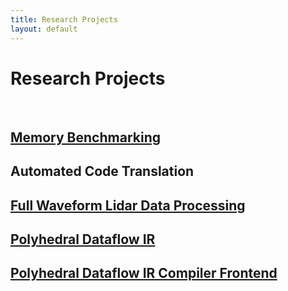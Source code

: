 ```yaml
---
title: Research Projects
layout: default
---
```


[comment]: <> (Adding Research Projects to the List.)
[comment]: <> (1. Link each Project to Their GitHub Repo. [HTTPS only])
[comment]: <> (2. When in doubt, refer to Dr. Olschanowsky for correct order.)

# Research Projects

<br>

## [Memory Benchmarking](https://github.com/BoiseState-AdaptLab/AdaptMemBench)

## Automated Code Translation

## [Full Waveform Lidar Data Processing](https://github.com/BoiseState-AdaptLab/adapt-lidar-tools)

## [Polyhedral Dataflow IR](https://github.com/CompOpt4Apps/VariationsOnATheme)

## [Polyhedral Dataflow IR Compiler Frontend](https://github.com/BoiseState-AdaptLab/PDFG-IR_C_frontend)

